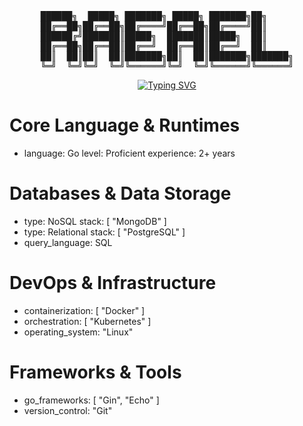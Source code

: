 <div align="center">
<pre>
██████╗  █████╗ ███████╗ █████╗ ███████╗██╗     
██╔══██╗██╔══██╗██╔════╝██╔══██╗██╔════╝██║     
██████╔╝███████║█████╗  ███████║█████╗  ██║     
██╔══██╗██╔══██║██╔══╝  ██╔══██║██╔══╝  ██║     
██║  ██║██║  ██║███████╗██║  ██║███████╗███████╗
╚═╝  ╚═╝╚═╝  ╚═╝╚══════╝╚═╝  ╚═╝╚══════╝╚══════╝
</pre>
</div>

<p align="center">
  <a href="https://github.com/SEU-USUARIO-AQUI/readme-typing-svg">
    <img src="https://readme-typing-svg.demolab.com?font=Fira+Code&weight=700&size=25&duration=4000&pause=1000&color=00FF7F&center=true&vCenter=true&width=600&lines=Initializing+rafael.os...;Booting+kernel+v2.6...;Loading+modules...;System+ready." alt="Typing SVG" />
  </a>
</p>

# Core Language & Runtimes
- language: Go
  level: Proficient
  experience: 2+ years

# Databases & Data Storage
- type: NoSQL
  stack: [ "MongoDB" ]
- type: Relational
  stack: [ "PostgreSQL" ]
- query_language: SQL

# DevOps & Infrastructure
- containerization: [ "Docker" ]
- orchestration: [ "Kubernetes" ]
- operating_system: "Linux"

# Frameworks & Tools
- go_frameworks: [ "Gin", "Echo" ]
- version_control: "Git"
